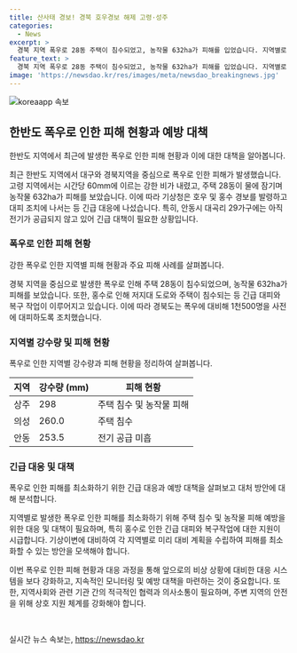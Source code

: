 ```yaml
---
title: 산사태 경보! 경북 호우경보 해제 고령·성주
categories:
  - News
excerpt: >
  경북 지역 폭우로 28동 주택이 침수되었고, 농작물 632ha가 피해를 입었습니다. 지역별로 상주, 의성, 안동 등에서 강우량이 많았고, 홍수 경보와 주의보가 내려졌으며 도로와 주택 침수로 긴급 조치가 이뤄졌습니다. 폭우로 인한 정전과 통신장애도 있었으며, 1500명이 대피 조치를 받았습니다.
feature_text: >
  경북 지역 폭우로 28동 주택이 침수되었고, 농작물 632ha가 피해를 입었습니다. 지역별로 상주, 의성, 안동 등에서 강우량이 많았고, 홍수 경보와 주의보가 내려졌으며 도로와 주택 침수로 긴급 조치가 이뤄졌습니다. 폭우로 인한 정전과 통신장애도 있었으며, 1500명이 대피 조치를 받았습니다.
image: 'https://newsdao.kr/res/images/meta/newsdao_breakingnews.jpg'
---
```


<p><img src="https://newsdao.kr/res/images/meta/newsdao_breakingnews.jpg" alt="koreaapp 속보" /></p>

<h2 data-ke-size="size26">한반도 폭우로 인한 피해 현황과 예방 대책</h2>

<p>한반도 지역에서 최근에 발생한 폭우로 인한 피해 현황과 이에 대한 대책을 알아봅니다.</p>

<p data-ke-size="size16">최근 한반도 지역에서 대구와 경북지역을 중심으로 폭우로 인한 피해가 발생했습니다. 고령 지역에서는 시간당 60mm에 이르는 강한 비가 내렸고, 주택 28동이 물에 잠기며 농작물 632ha가 피해를 보았습니다. 이에 따라 기상청은 호우 및 홍수 경보를 발령하고 대피 조치에 나서는 등 긴급 대응에 나섰습니다. 특히, 안동시 대곡리 29가구에는 아직 전기가 공급되지 않고 있어 긴급 대책이 필요한 상황입니다.</p>

<h3 data-ke-size="size24">폭우로 인한 피해 현황</h3>

<p>강한 폭우로 인한 지역별 피해 현황과 주요 피해 사례를 살펴봅니다.</p>

<p data-ke-size="size16">경북 지역을 중심으로 발생한 폭우로 인해 주택 28동이 침수되었으며, 농작물 632ha가 피해를 보았습니다. 또한, 홍수로 인해 저지대 도로와 주택이 침수되는 등 긴급 대피와 복구 작업이 이루어지고 있습니다. 이에 따라 경북도는 폭우에 대비해 1천500명을 사전에 대피하도록 조치했습니다.</p>

<h3 data-ke-size="size24">지역별 강수량 및 피해 현황</h3>

<p>폭우로 인한 지역별 강수량과 피해 현황을 정리하여 살펴봅니다.</p>

<table>
    <thead>
        <tr>
            <th>지역</th>
            <th>강수량 (mm)</th>
            <th>피해 현황</th>
        </tr>
    </thead>
    <tbody>
        <tr>
            <td>상주</td>
            <td>298</td>
            <td>주택 침수 및 농작물 피해</td>
        </tr>
        <tr>
            <td>의성</td>
            <td>260.0</td>
            <td>주택 침수</td>
        </tr>
        <tr>
            <td>안동</td>
            <td>253.5</td>
            <td>전기 공급 미흡</td>
        </tr>
    </tbody>
</table>

<h3 data-ke-size="size24">긴급 대응 및 대책</h3>

<p>폭우로 인한 피해를 최소화하기 위한 긴급 대응과 예방 대책을 살펴보고 대처 방안에 대해 분석합니다.</p>

<p data-ke-size="size16">지역별로 발생한 폭우로 인한 피해를 최소화하기 위해 주택 침수 및 농작물 피해 예방을 위한 대응 및 대책이 필요하며, 특히 홍수로 인한 긴급 대피와 복구작업에 대한 지원이 시급합니다. 기상이변에 대비하여 각 지역별로 미리 대비 계획을 수립하여 피해를 최소화할 수 있는 방안을 모색해야 합니다.</p>

<p data-ke-size="size16">이번 폭우로 인한 피해 현황과 대응 과정을 통해 앞으로의 비상 상황에 대비한 대응 시스템을 보다 강화하고, 지속적인 모니터링 및 예방 대책을 마련하는 것이 중요합니다. 또한, 지역사회와 관련 기관 간의 적극적인 협력과 의사소통이 필요하며, 주변 지역의 안전을 위해 상호 지원 체계를 강화해야 합니다.</p>

<p data-ke-size="size16">&nbsp;</p>
실시간 뉴스 속보는, <a href="https://newsdao.kr" rel="dofollow">https://newsdao.kr</a>


